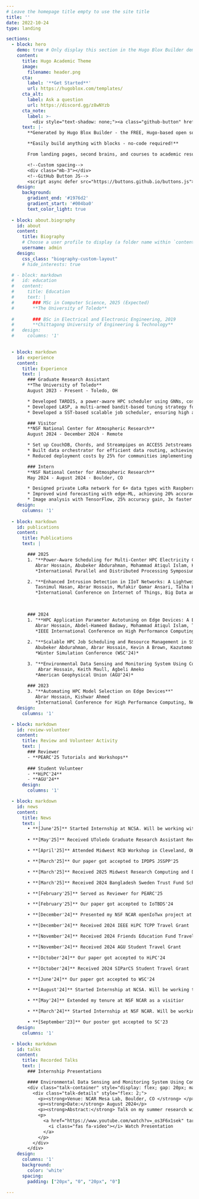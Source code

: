 ```yaml
---
# Leave the homepage title empty to use the site title
title: ''
date: 2022-10-24
type: landing

sections:
  - block: hero
    demo: true # Only display this section in the Hugo Blox Builder demo site
    content:
      title: Hugo Academic Theme
      image:
        filename: header.png
      cta:
        label: '**Get Started**'
        url: https://hugoblox.com/templates/
      cta_alt:
        label: Ask a question
        url: https://discord.gg/z8wNYzb
      cta_note:
        label: >-
          <div style="text-shadow: none;"><a class="github-button" href="https://github.com/HugoBlox/hugo-blox-builder" data-icon="octicon-star" data-size="large" data-show-count="true" aria-label="Star">Star Hugo Blox Builder</a></div><div style="text-shadow: none;"><a class="github-button" href="https://github.com/HugoBlox/theme-academic-cv" data-icon="octicon-star" data-size="large" data-show-count="true" aria-label="Star">Star the Academic template</a></div>
      text: |-
        **Generated by Hugo Blox Builder - the FREE, Hugo-based open source website builder trusted by 500,000+ sites.**

        **Easily build anything with blocks - no-code required!**

        From landing pages, second brains, and courses to academic resumés, conferences, and tech blogs.

        <!--Custom spacing-->
        <div class="mb-3"></div>
        <!--GitHub Button JS-->
        <script async defer src="https://buttons.github.io/buttons.js"></script>
    design:
      background:
        gradient_end: '#1976d2'
        gradient_start: '#004ba0'
        text_color_light: true
  
  - block: about.biography
    id: about
    content:
      title: Biography
      # Choose a user profile to display (a folder name within `content/authors/`)
      username: admin
    design: 
      css_class: "biography-custom-layout"
      # hide_interests: true

  # - block: markdown
  #   id: education
  #   content:
  #     title: Education
  #     text: |
  #       ### MSc in Computer Science, 2025 (Expected)
  #       **The University of Toledo**
        
  #       ### BSc in Electrical and Electronic Engineering, 2019
  #       **Chittagong University of Engineering & Technology**
  #   design:
  #     columns: '1'
  

  - block: markdown
    id: experience
    content:
      title: Experience
      text: |
        ### Graduate Research Assistant
        **The University of Toledo**  
        August 2023 - Present · Toledo, OH

        * Developed TARDIS, a power-aware HPC scheduler using GNNs, cost reduction: 18% (temporal), 10-20% (spatial)
        * Developed LASP, a multi-armed bandit-based tuning strategy for HPC on edge devices, achieving 2.5% average performance gain over default settings.
        * Developed a SST-based scalable job scheduler, ensuring high accuracy in wait times, node usage, parallelization

        ### Visitor
        **NSF National Center for Atmospheric Research**  
        August 2024 - December 2024 · Remote

        * Set up CouchDB, Chords, and Streampipes on ACCESS Jetstreams for community weather data storage
        * Built data orchestrator for efficient data routing, achieving 30% transmission efficiency gain
        * Reduced deployment costs by 25% for communities implementing the project

        ### Intern
        **NSF National Center for Atmospheric Research**  
        May 2024 - August 2024 · Boulder, CO

        * Designed private LoRa network for 6+ data types with Raspberry Pi gateways and central server
        * Improved wind forecasting with edge-ML, achieving 20% accuracy gain on Raspberry Pi
        * Image analysis with TensorFlow, 25% accuracy gain, 3x faster training, and 95% precision on 10,000+ images
    design:
      columns: '1'
  
  - block: markdown
    id: publications
    content:
      title: Publications
      text: |

        ### 2025
        1. "**Power-Aware Scheduling for Multi-Center HPC Electricity Cost Optimization**"  
           Abrar Hossain, Abubeker Abdurahman, Mohammad Atiqul Islam, Kishwar Ahmed   
           *International Parallel and Distributed Processing Symposium (IPDPS  2025)*  

        2. "**Enhanced Intrusion Detection in IIoT Networks: A Lightweight Approach with Autoencoder-Based Feature Learning**"  
           Tasnimul Hasan, Abrar Hossain, Mufakir Qamar Ansari, Talha Hussain Syed   
           *International Conference on Internet of Things, Big Data and Security (IoTBDS 2025)*   
        
         

        ### 2024
        1. "**HPC Application Parameter Autotuning on Edge Devices: A Bandit Learning Approach**"  
           Abrar Hossain, Abdel-Hameed Badawy, Mohammad Atiqul Islam, Tapasya Patki, Kishwar Ahmed  
           *IEEE International Conference on High Performance Computing, Data, and Analytics (HiPC'24)*
        
        2. "**Scalable HPC Job Scheduling and Resource Management in SST**"  
           Abubeker Abdurahman, Abrar Hossain, Kevin A Brown, Kazutomo Yoshii, Kishwar Ahmed  
           *Winter Simulation Conference (WSC'24)*

        3. "**Environmental Data Sensing and Monitoring System Using Community-based Private LoRa Network**"  
            Abrar Hossain, Keith Maull, Agbeli Ameko
           *American Geophysical Union (AGU'24)*
        
        ### 2023
        3. "**Automating HPC Model Selection on Edge Devices**"  
           Abrar Hossain, Kishwar Ahmed  
           *International Conference for High Performance Computing, Networking, Storage and Analysis (SC'23)*
    design:
      columns: '1'

  - block: markdown
    id: review-volunteer
    content:
      title: Review and Volunteer Activity
      text: |
        ### Reviewer
        - **PEARC'25 Tutorials and Workshops**
        
        ### Student Volunteer
        - **HiPC'24**
        - **AGU'24**
      design:
        columns: '1'

  - block: markdown
    id: news
    content:
      title: News
      text: |
        • **[June'25]** Started Internship at NCSA. Will be working with the NDTS team
        
        • **[May'25]** Received UToledo Graduate Research Assistant Recognition Award

        • **[April'25]** Attended Midwest RCD Workshop in Cleveland, OH

        • **[March'25]** Our paper got accepted to IPDPS JSSPP'25

        • **[March'25]** Received 2025 Midwest Research Computing and Data Travel Grant

        • **[March'25]** Received 2024 Bangladesh Sweden Trust Fund Scholarship

        • **[February'25]** Served as Reviewer for PEARC'25

        • **[February'25]** Our paper got accepted to IoTBDS'24

        • **[December'24]** Presented my NSF NCAR openIoTwx project at AGU'25

        • **[December'24]** Received 2024 IEEE HiPC TCPP Travel Grant

        • **[November'24]** Received 2024 Friends Education Fund Travel Grant

        • **[November'24]** Received 2024 AGU Student Travel Grant

        • **[October'24]** Our paper got accepted to HiPC'24

        • **[October'24]** Received 2024 SIParCS Student Travel Grant

        • **[June'24]** Our paper got accepted to WSC'24

        • **[August'24]** Started Internship at NCSA. Will be working the NDTS team

        • **[May'24]** Extended my tenure at NSF NCAR as a visitior

        • **[March'24]** Started Internship at NSF NCAR. Will be working the openIoTwx team

        • **[September'23]** Our poster got accepted to SC'23
    design:
      columns: '1'

  - block: markdown
    id: talks
    content:
      title: Recorded Talks
      text: |
        ### Internship Presentations

        #### Environmental Data Sensing and Monitoring System Using Community-based Private LoRa Network
        <div class="talk-container" style="display: flex; gap: 20px; margin-bottom: 30px;">
          <div class="talk-details" style="flex: 2;">
            <p><strong>Venue: NCAR Mesa Lab, Boulder, CO </strong> </p>
            <p><strong>Date:</strong> August 2024</p>
            <p><strong>Abstract:</strong> Talk on my summer research with Dr Keith Maull and Agbeli Ameko </p>
            <p>
              <a href="https://www.youtube.com/watch?v=_os3F6x1sek" target="_blank" style="display: inline-flex; align-items: center; gap: 5px; text-decoration: none; color: #2962ff;">
                <i class="fas fa-video"></i> Watch Presentation
              </a>
            </p>
          </div>
        </div>
    design:
      columns: '1'
      background:
        color: 'white'
      spacing:
        padding: ["20px", "0", "20px", "0"]
  
---
```

